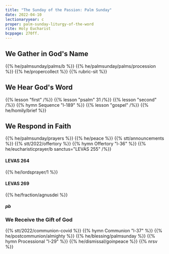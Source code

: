 ```yaml
---
title: "The Sunday of the Passion: Palm Sunday"
date: 2022-04-10
lectionaryyear: c
proper: palm-sunday-liturgy-of-the-word
rite: Holy Eucharist
bcppage: 270ff.
---
```


## We Gather in God's Name
{{% he/palmsunday/palms/b %}}
{{% he/palmsunday/palms/procession %}}
{{% he/propercollect %}}
{{% rubric-sit %}}

## We Hear God's Word
{{% lesson "first" /%}}
{{% lesson "psalm" 31 /%}}
{{% lesson "second" /%}}
{{% hymn Sequence "l-189" %}}
{{% lesson "gospel" /%}}
{{% he/homily/brief %}}

## We Respond in Faith
{{% he/palmsunday/prayers %}}
{{% he/peace %}}
{{% stt/announcements %}}
{{% stt/2022/offertory %}}
{{% hymn Offertory "l-36" %}}
{{% he/eucharisticprayer/b sanctus="LEVAS 255" /%}}

#### LEVAS 264
{{% he/lordsprayer/1 %}}

#### LEVAS 269
{{% he/fraction/agnusdei %}}

##### pb
### We Receive the Gift of God
{{% stt/2022/communion-covid %}}
{{% hymn Communion "l-37" %}}
{{% he/postcommunion/almighty %}}
{{% he/blessing/palmsunday %}}
{{% hymn Processional "l-29" %}}
{{% he/dismissal/goinpeace %}}
{{% nrsv %}}
